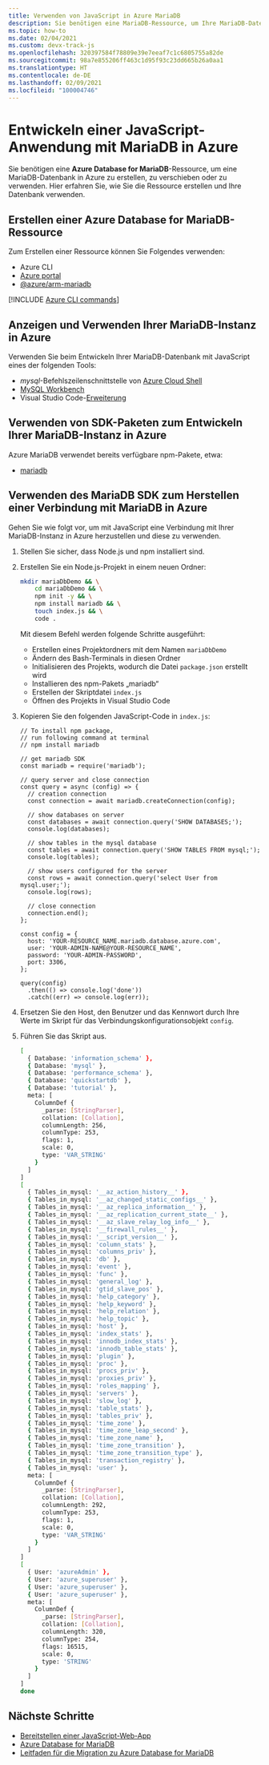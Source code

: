 ```yaml
---
title: Verwenden von JavaScript in Azure MariaDB
description: Sie benötigen eine MariaDB-Ressource, um Ihre MariaDB-Datenbank in Azure zu erstellen oder zu verschieben.
ms.topic: how-to
ms.date: 02/04/2021
ms.custom: devx-track-js
ms.openlocfilehash: 320397584f78809e39e7eeaf7c1c6805755a82de
ms.sourcegitcommit: 98a7e855206ff463c1d95f93c23dd665b26a0aa1
ms.translationtype: HT
ms.contentlocale: de-DE
ms.lasthandoff: 02/09/2021
ms.locfileid: "100004746"
---
```

# <a name="develop-a-javascript-application-with-mariadb-on-azure"></a>Entwickeln einer JavaScript-Anwendung mit MariaDB in Azure

Sie benötigen eine **Azure Database for MariaDB**-Ressource, um eine MariaDB-Datenbank in Azure zu erstellen, zu verschieben oder zu verwenden. Hier erfahren Sie, wie Sie die Ressource erstellen und Ihre Datenbank verwenden.

## <a name="create-an-azure-database-for-mariadb-resource"></a>Erstellen einer Azure Database for MariaDB-Ressource 

Zum Erstellen einer Ressource können Sie Folgendes verwenden:

* Azure CLI
* [Azure portal](https://ms.portal.azure.com/#create/Microsoft.MariaDBServer)
* [@azure/arm-mariadb](https://www.npmjs.com/package/@azure/arm-mariadb)

[!INCLUDE [Azure CLI commands](../../includes/azure-cli-mariadb.md)]

## <a name="view-and-use-your-mariadb-on-azure"></a>Anzeigen und Verwenden Ihrer MariaDB-Instanz in Azure
Verwenden Sie beim Entwickeln Ihrer MariaDB-Datenbank mit JavaScript eines der folgenden Tools:

* _mysql_-Befehlszeilenschnittstelle von [Azure Cloud Shell](https://shell.azure.com/)
* [MySQL Workbench](https://www.mysql.com/products/workbench/)
* Visual Studio Code-[Erweiterung](https://marketplace.visualstudio.com/items?itemName=mtxr.sqltools-driver-mysql)

## <a name="use-sdk-packages-to-develop-your-mariadb-on-azure"></a>Verwenden von SDK-Paketen zum Entwickeln Ihrer MariaDB-Instanz in Azure

Azure MariaDB verwendet bereits verfügbare npm-Pakete, etwa:

* [mariadb](https://www.npmjs.com/package/mariadb)

## <a name="use-mariadb-sdk-to-connect-to-mariadb-on-azure"></a>Verwenden des MariaDB SDK zum Herstellen einer Verbindung mit MariaDB in Azure

Gehen Sie wie folgt vor, um mit JavaScript eine Verbindung mit Ihrer MariaDB-Instanz in Azure herzustellen und diese zu verwenden.

1. Stellen Sie sicher, dass Node.js und npm installiert sind.
1. Erstellen Sie ein Node.js-Projekt in einem neuen Ordner:

    ```bash
    mkdir mariaDbDemo && \
        cd mariaDbDemo && \
        npm init -y && \
        npm install mariadb && \
        touch index.js && \
        code .
    ```

    Mit diesem Befehl werden folgende Schritte ausgeführt:
    * Erstellen eines Projektordners mit dem Namen `mariaDbDemo`
    * Ändern des Bash-Terminals in diesen Ordner
    * Initialisieren des Projekts, wodurch die Datei `package.json` erstellt wird
    * Installieren des npm-Pakets „mariadb“
    * Erstellen der Skriptdatei `index.js`
    * Öffnen des Projekts in Visual Studio Code

1. Kopieren Sie den folgenden JavaScript-Code in `index.js`:

    ```nodejs
    // To install npm package,
    // run following command at terminal
    // npm install mariadb

    // get mariadb SDK
    const mariadb = require('mariadb');

    // query server and close connection
    const query = async (config) => {
      // creation connection
      const connection = await mariadb.createConnection(config);

      // show databases on server
      const databases = await connection.query('SHOW DATABASES;');
      console.log(databases);

      // show tables in the mysql database
      const tables = await connection.query('SHOW TABLES FROM mysql;');
      console.log(tables);

      // show users configured for the server
      const rows = await connection.query('select User from mysql.user;');
      console.log(rows);

      // close connection
      connection.end();
    };

    const config = {
      host: 'YOUR-RESOURCE_NAME.mariadb.database.azure.com',
      user: 'YOUR-ADMIN-NAME@YOUR-RESOURCE_NAME',
      password: 'YOUR-ADMIN-PASSWORD',
      port: 3306,
    };

    query(config)
      .then(() => console.log('done'))
      .catch((err) => console.log(err));
    ```

1. Ersetzen Sie den Host, den Benutzer und das Kennwort durch Ihre Werte im Skript für das Verbindungskonfigurationsobjekt `config`. 

1. Führen Sie das Skript aus.

    ```bash
    [
      { Database: 'information_schema' },
      { Database: 'mysql' },
      { Database: 'performance_schema' },
      { Database: 'quickstartdb' },
      { Database: 'tutorial' },
      meta: [
        ColumnDef {
          _parse: [StringParser],
          collation: [Collation],
          columnLength: 256,
          columnType: 253,
          flags: 1,
          scale: 0,
          type: 'VAR_STRING'
        }
      ]
    ]
    [
      { Tables_in_mysql: '__az_action_history__' },
      { Tables_in_mysql: '__az_changed_static_configs__' },
      { Tables_in_mysql: '__az_replica_information__' },
      { Tables_in_mysql: '__az_replication_current_state__' },
      { Tables_in_mysql: '__az_slave_relay_log_info__' },
      { Tables_in_mysql: '__firewall_rules__' },
      { Tables_in_mysql: '__script_version__' },
      { Tables_in_mysql: 'column_stats' },
      { Tables_in_mysql: 'columns_priv' },
      { Tables_in_mysql: 'db' },
      { Tables_in_mysql: 'event' },
      { Tables_in_mysql: 'func' },
      { Tables_in_mysql: 'general_log' },
      { Tables_in_mysql: 'gtid_slave_pos' },
      { Tables_in_mysql: 'help_category' },
      { Tables_in_mysql: 'help_keyword' },
      { Tables_in_mysql: 'help_relation' },
      { Tables_in_mysql: 'help_topic' },
      { Tables_in_mysql: 'host' },
      { Tables_in_mysql: 'index_stats' },
      { Tables_in_mysql: 'innodb_index_stats' },
      { Tables_in_mysql: 'innodb_table_stats' },
      { Tables_in_mysql: 'plugin' },
      { Tables_in_mysql: 'proc' },
      { Tables_in_mysql: 'procs_priv' },
      { Tables_in_mysql: 'proxies_priv' },
      { Tables_in_mysql: 'roles_mapping' },
      { Tables_in_mysql: 'servers' },
      { Tables_in_mysql: 'slow_log' },
      { Tables_in_mysql: 'table_stats' },
      { Tables_in_mysql: 'tables_priv' },
      { Tables_in_mysql: 'time_zone' },
      { Tables_in_mysql: 'time_zone_leap_second' },
      { Tables_in_mysql: 'time_zone_name' },
      { Tables_in_mysql: 'time_zone_transition' },
      { Tables_in_mysql: 'time_zone_transition_type' },
      { Tables_in_mysql: 'transaction_registry' },
      { Tables_in_mysql: 'user' },
      meta: [
        ColumnDef {
          _parse: [StringParser],
          collation: [Collation],
          columnLength: 292,
          columnType: 253,
          flags: 1,
          scale: 0,
          type: 'VAR_STRING'
        }
      ]
    ]
    [
      { User: 'azureAdmin' },
      { User: 'azure_superuser' },
      { User: 'azure_superuser' },
      { User: 'azure_superuser' },
      meta: [
        ColumnDef {
          _parse: [StringParser],
          collation: [Collation],
          columnLength: 320,
          columnType: 254,
          flags: 16515,
          scale: 0,
          type: 'STRING'
        }
      ]
    ]
    done
    ```

## <a name="next-steps"></a>Nächste Schritte

* [Bereitstellen einer JavaScript-Web-App](../deploy-web-app.md)
* [Azure Database for MariaDB](/azure/mariadb/)
* [Leitfaden für die Migration zu Azure Database for MariaDB](/azure/mariadb/howto-migrate-dump-restore)